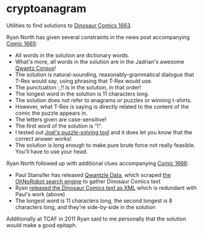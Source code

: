 cryptoanagram
=============

Utilities to find solutions to [Dinosaur Comics 1663](http://qwantz.com/index.php?comic=1663).

Ryan North has given several constraints in the news post accompanying [Comic 1665](http://qwantz.com/index.php?comic=1665):

- All words in the solution are dictionary words.
- What's more, all words in the solution are in the Jadrian's awesome [Qwantz Corpus](http://cs.brown.edu/~jadrian/docs/etc/qwantzcorpus>)!
- The solution is natural-sounding, reasonably-grammatical dialogue that T-Rex would say, using phrasing that T-Rex would use.
- The punctuation :,!! is in the solution, in that order!
- The longest word in the solution is 11 characters long.
- The solution does not refer to anagrams or puzzles or winning t-shirts.
- However, what T-Rex is saying is directly related to the content of the comic the puzzle appears in.
- The letters given are case-sensitive!
- The first word of the solution is "I".
- I tested out [Joel's puzzle-solving tool](http://afifthofnothing.com/anacryptogram.html) and it does let you know that the correct answer works!
- The solution is long enough to make pure brute force not really feasible. You'll have to use your head.

Ryan North followed up with additional clues accompanying [Comic 1666](http://qwantz.com/index.php?comic=1666):

- Paul Stansifer has released [Qwantzle Data](http://github.com/paulstansifer/qwantzle_data), which scraped [the OhNoRobot search engine](http://www.ohnorobot.com/index.pl?comic=23) to gather Dinosaur Comics text
- Ryan [released the Dinosaur Comics text as XML](http://www.qwantz.com/everywordindinosaurcomicsOHGOD.xml) which is redundant with Paul's work (above)
- The longest word is 11 characters long, the second longest is 8 characters long, and they're side-by-side in the solution

Additionally at TCAF in 2011 Ryan said to me personally that the solution would make a good epitaph.
